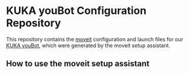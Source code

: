 # KUKA youBot Configuration Repository
This repository contains the [moveit](http://moveit.ros.org/) configuration and launch files for our [KUKA youBot](http://www.youbot-store.com/kuka-youbot-omni-directional-mobile-platform-with-arm), which were generated by the moveit setup assistant.

## How to use the moveit setup assistant
